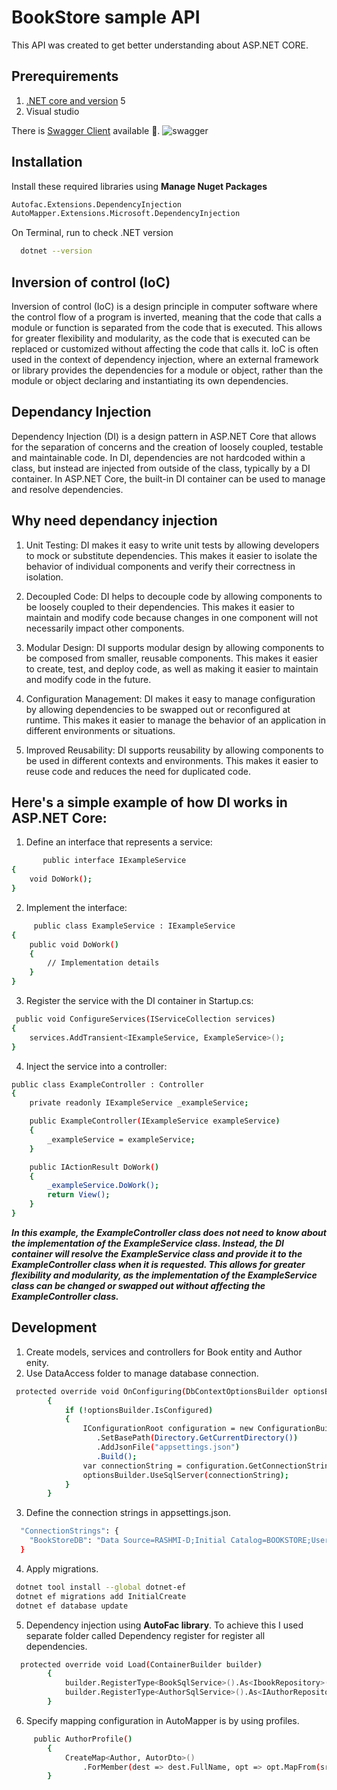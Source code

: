 
# BookStore sample API

This API was created to get better understanding about ASP.NET CORE.



## Prerequirements
1. [.NET core and version](https://dotnet.microsoft.com/en-us/download) 5
2. Visual studio

There is [Swagger Client](https://swagger.io/tools/swagger-codegen/) available 💖. 
![swagger](https://user-images.githubusercontent.com/64850016/152136249-79eccb9f-38e9-4a04-b3c0-66c9f1e90657.png)

## Installation

Install these required libraries using **Manage Nuget Packages**
```bash
Autofac.Extensions.DependencyInjection 
AutoMapper.Extensions.Microsoft.DependencyInjection


```
On Terminal, run to check .NET version
```bash
  dotnet --version
```


## Inversion of control (IoC)
Inversion of control (IoC) is a design principle in computer software where the control flow of a program is inverted, meaning that the code that calls a module or function is separated from the code that is executed. This allows for greater flexibility and modularity, as the code that is executed can be replaced or customized without affecting the code that calls it. IoC is often used in the context of dependency injection, where an external framework or library provides the dependencies for a module or object, rather than the module or object declaring and instantiating its own dependencies.
## Dependancy Injection
Dependency Injection (DI) is a design pattern in ASP.NET Core that allows for the separation of concerns and the creation of loosely coupled, testable and maintainable code. In DI, dependencies are not hardcoded within a class, but instead are injected from outside of the class, typically by a DI container. In ASP.NET Core, the built-in DI container can be used to manage and resolve dependencies.
## Why need dependancy injection
1. Unit Testing: DI makes it easy to write unit tests by allowing developers to mock or substitute dependencies. This makes it easier to isolate the behavior of individual components and verify their correctness in isolation.

2. Decoupled Code: DI helps to decouple code by allowing components to be loosely coupled to their dependencies. This makes it easier to maintain and modify code because changes in one component will not necessarily impact other components.

3. Modular Design: DI supports modular design by allowing components to be composed from smaller, reusable components. This makes it easier to create, test, and deploy code, as well as making it easier to maintain and modify code in the future.

4. Configuration Management: DI makes it easy to manage configuration by allowing dependencies to be swapped out or reconfigured at runtime. This makes it easier to manage the behavior of an application in different environments or situations.

5. Improved Reusability: DI supports reusability by allowing components to be used in different contexts and environments. This makes it easier to reuse code and reduces the need for duplicated code.

## Here's a simple example of how DI works in ASP.NET Core:
1. Define an interface that represents a service:

```bash
       public interface IExampleService
{
    void DoWork();
}

```
2. Implement the interface:
```bash
     public class ExampleService : IExampleService
{
    public void DoWork()
    {
        // Implementation details
    }
}
```
3. Register the service with the DI container in Startup.cs:
```bash
 public void ConfigureServices(IServiceCollection services)
{
    services.AddTransient<IExampleService, ExampleService>();
}

```
4. Inject the service into a controller:
```bash
public class ExampleController : Controller
{
    private readonly IExampleService _exampleService;

    public ExampleController(IExampleService exampleService)
    {
        _exampleService = exampleService;
    }

    public IActionResult DoWork()
    {
        _exampleService.DoWork();
        return View();
    }
}
```
_**In this example, the ExampleController class does not need to know about the implementation of the ExampleService class. Instead, the DI container will resolve the ExampleService class and provide it to the ExampleController class when it is requested. This allows for greater flexibility and modularity, as the implementation of the ExampleService class can be changed or swapped out without affecting the ExampleController class.**_

## Development

1. Create models, services and controllers for Book entity and Author enity.
2. Use DataAccess folder to manage database connection.
```bash
 protected override void OnConfiguring(DbContextOptionsBuilder optionsBuilder)
        {
            if (!optionsBuilder.IsConfigured)
            {
                IConfigurationRoot configuration = new ConfigurationBuilder()
                   .SetBasePath(Directory.GetCurrentDirectory())
                   .AddJsonFile("appsettings.json")
                   .Build();
                var connectionString = configuration.GetConnectionString("BookStoreDB");
                optionsBuilder.UseSqlServer(connectionString);
            }
        }
```
3. Define the connection strings in appsettings.json.
```bash
  "ConnectionStrings": {
    "BookStoreDB": "Data Source=RASHMI-D;Initial Catalog=BOOKSTORE;User ID=ras;Password=******"
  }
```

4. Apply migrations.
```bash
 dotnet tool install --global dotnet-ef
 dotnet ef migrations add InitialCreate
 dotnet ef database update
```

5. Dependency injection using  **AutoFac library**.
To achieve this I used separate folder called Dependency register for register all dependencies.

 

```bash
  protected override void Load(ContainerBuilder builder)
        {
            builder.RegisterType<BookSqlService>().As<IbookRepository>().InstancePerLifetimeScope();
            builder.RegisterType<AuthorSqlService>().As<IAuthorRepository>().InstancePerLifetimeScope();
        }
```

6. Specify mapping configuration in AutoMapper is by using profiles.
```bash
     public AuthorProfile()
        {
            CreateMap<Author, AutorDto>()
                .ForMember(dest => dest.FullName, opt => opt.MapFrom(src => src.FirstName + " " + src.lastName));
        }
```





    
